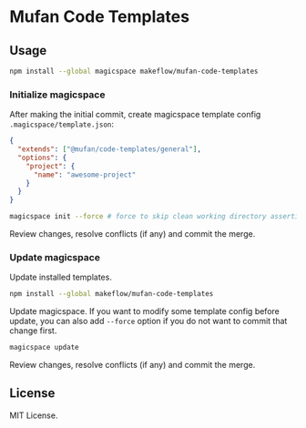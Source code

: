 # Mufan Code Templates

## Usage

```bash
npm install --global magicspace makeflow/mufan-code-templates
```

### Initialize magicspace

After making the initial commit, create magicspace template config `.magicspace/template.json`:

```json
{
  "extends": ["@mufan/code-templates/general"],
  "options": {
    "project": {
      "name": "awesome-project"
    }
  }
}
```

```bash
magicspace init --force # force to skip clean working directory assertion
```

Review changes, resolve conflicts (if any) and commit the merge.

### Update magicspace

Update installed templates.

```bash
npm install --global makeflow/mufan-code-templates
```

Update magicspace. If you want to modify some template config before update, you can also add `--force` option if you do not want to commit that change first.

```bash
magicspace update
```

Review changes, resolve conflicts (if any) and commit the merge.

## License

MIT License.
